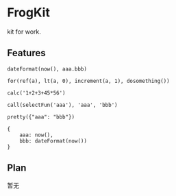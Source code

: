 # FrogKit
kit for work.

## Features

```
dateFormat(now(), aaa.bbb)

for(ref(a), lt(a, 0), increment(a, 1), dosomething())

calc('1+2+3+45*56')

call(selectFun('aaa'), 'aaa', 'bbb')

pretty({"aaa": "bbb"})

{
    aaa: now(),
    bbb: dateFormat(now())
}
```

## Plan

暂无